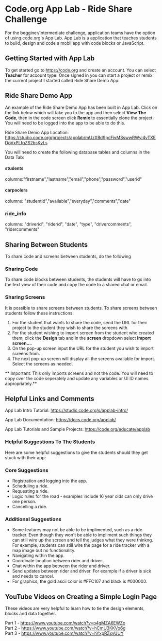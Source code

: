 # Code.org App Lab - Ride Share Challenge

For the begginer/intermediate challenge, application teams have the option of using code.org's App Lab. App Lab is a application that teaches students to build, design and code a mobil app with code blocks or JavaScript.

## Getting Started with App Lab

To get started go to https://code.org and create an account. You can select **Teacher** for account type. Once signed in you can start a project or remix the current project I started called Ride Share Demo App.

## Ride Share Demo App

An example of the Ride Share Demo App has been built in App Lab. Click on the link below which will take you to the app and then select **View The Code**, then in the code screen click **Remix** to essentially clone the project. You will need to be logged into the app to be able to do this.

Ride Share Demo App Location: https://studio.code.org/projects/applab/mUzXBd9pcFivMSswwRWyi4vTXEDoVxPLfqZS2bsKyLs

You will need to create the following database tables and columns in the Data Tab:

#### students
columns:"firstname","lastname","email","phone","password","userid"

#### carpoolers
columns: "studentid","available","everyday","comments","date"

### ride_info
columns: "driverid", "riderid", "date", "type", "drivercomments", "ridercomments"

## Sharing Between Students

To share code and screens between students, do the following

### Sharing Code

To share code blocks between students, the students will have to go into the text view of their code and copy the code to a shared chat or email.

### Sharing Screens

It is possible to share screens between students. To share screens between students follow these instructions:

1. For the student that wants to share the code, send the URL for their project to the student they wish to share the screens with.
2. For the student wishing to import screen from the student who created them, click the **Design** tab and in the **screen** dropdown select **Import screen...**. 
3. On the pop-up screen input the URL for the student you wish to import screens from. 
4. The next pop-up screen will display all the screens available for import. Select the screens as needed.

** Important: This only imports screens and not the code. You will need to copy over the code seperately and update any variables or UI ID names appropriately.**

## Helpful Links and Comments

App Lab Intro Tutorial: https://studio.code.org/s/applab-intro/

App Lab Documentation: https://docs.code.org/applab/

App Lab Tutorials and Sample Projects: https://code.org/educate/applab

### Helpful Suggestions To The Students

Here are some helpful suggestions to give the students should they get stuck with their app:

### Core Suggestions

- Registration and logging into the app.
- Scheduling a ride.
- Requesting a ride.
- Logic rules for the road - examples include 16 year olds can only drive one person.
- Cancelling a ride.

### Additional Suggestions

- Some features may not be able to be implimented, such as a ride tracker. Even though they won't be able to impliment such things they can still wire up the screen and tell the judges what they were thinkng. For example, students can still wire the page for a ride tracker with a map image but no functionality.
- Navigating within the app.
- Coordinate location between rider and driver.
- Chat within the app between the rider and driver.
- Send updates between rider and driver. For example if a driver is sick and needs to cancel.
- For graphics, the gold ascii color is #FFC107	and black is #000000.

## YouTube Videos on Creating a Simple Login Page

These videos are very helpful to learn how to tie the design elements, blocks and data together.

Part 1 - https://www.youtube.com/watch?v=p4gMZA6EWZo<br>
Part 2 - https://www.youtube.com/watch?v=hCmU3KKVx6g<br>
Part 3 - https://www.youtube.com/watch?v=hYxpRZxvUUY
